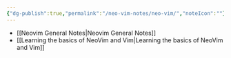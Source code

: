 ```yaml
---
{"dg-publish":true,"permalink":"/neo-vim-notes/neo-vim/","noteIcon":""}
---
```


- [[Neovim General Notes\|Neovim General Notes]]
- [[Learning the basics of NeoVim and Vim\|Learning the basics of NeoVim and Vim]]

